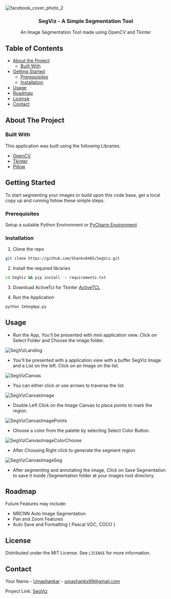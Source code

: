 
![facebook_cover_photo_2](https://user-images.githubusercontent.com/48712410/95494985-651f8c00-09bc-11eb-8d6d-e1b169271be6.png)
<br />
<p align="center">

  <h3 align="center">SegViz -  A Simple Segmentation Tool</h3>

  <p align="center">
    An Image Segmentation Tool made using OpenCV and Tkinter
  </p>
</p>



<!-- TABLE OF CONTENTS -->
## Table of Contents

* [About the Project](#about-the-project)
  * [Built With](#built-with)
* [Getting Started](#getting-started)
  * [Prerequisites](#prerequisites)
  * [Installation](#installation)
* [Usage](#usage)
* [Roadmap](#roadmap)
* [License](#license)
* [Contact](#contact)




<!-- ABOUT THE PROJECT -->
## About The Project



### Built With
This application was built using the following Libraries.
* [OpenCV](https://opencv.org/)
* [Tkinter](https://docs.python.org/3/library/tkinter.html)
* [Pillow](https://pillow.readthedocs.io/en/3.0.x/handbook/tutorial.html)



<!-- GETTING STARTED -->
## Getting Started

To start segmenting your images or build upon this code base, get a local copy up and running follow these simple steps.

### Prerequisites

Setup a suitable Python Environment or [PyCharm Environment](https://www.jetbrains.com/pycharm/)

### Installation

1. Clone the repo
```sh
git clone https://github.com/Shanks0465/SegViz.git
```
2. Install the required libraries
```sh
cd SegViz && pip install -r requirements.txt
```
3. Download ActiveTcl for Tkinter [ActiveTCL](https://www.activestate.com/products/tcl/downloads/)

4. Run the Application
```sh
python ImSegApp.py
```



<!-- USAGE EXAMPLES -->
## Usage

* Run the App, You'll be presented with mini application view. Click on Select Folder and Choose the image folder.

![SegVizLanding](https://user-images.githubusercontent.com/48712410/95497131-7ae28080-09bf-11eb-8fd1-76150d44a85c.PNG)

* You'll be presented with a application view with a buffer SegViz Image and a List on the left. Click on an Image on the list.

![SegVizCanvas](https://user-images.githubusercontent.com/48712410/95497140-7ddd7100-09bf-11eb-97ea-ba776f5374b7.PNG)

* You can either click or use arrows to traverse the list.

![SegVizCanvasImage](https://user-images.githubusercontent.com/48712410/95497148-82a22500-09bf-11eb-9ecd-0436283fd5b9.PNG)

* Double Left Click on the Image Canvas to place points to mark the region.

![SegVizCanvasImagePoints](https://user-images.githubusercontent.com/48712410/95497157-8635ac00-09bf-11eb-80b7-e159f42fd0e8.PNG)

* Choose a color from the palette by selecting Select Color Button.

![SegVizCanvasImageColorChoose](https://user-images.githubusercontent.com/48712410/95497171-89309c80-09bf-11eb-8361-96d35f6afedf.PNG)

* After Choosing Right click to generate the segment region

![SegVizCanvasImageSeg](https://user-images.githubusercontent.com/48712410/95497181-8c2b8d00-09bf-11eb-89ac-954355a8cffd.PNG)

* After segmenting and annotating the image, Click on Save Segmentation to save it inside /Segmentation folder at your images root directory.



<!-- ROADMAP -->
## Roadmap

Future Features may include:
* MRCNN Auto Image Segmentation
* Pan and Zoom Features
* Auto Save and Formatting ( Pascal VOC, COCO )


<!-- LICENSE -->
## License

Distributed under the MIT License. See `LICENSE` for more information.



<!-- CONTACT -->
## Contact

Your Name - [Umashankar](https://www.linkedin.com/in/shankar-kumar-74a228146/) - umashanks99@gmail.com

Project Link: [SegViz](https://github.com/Shanks0465/SegViz)








